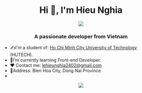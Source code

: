 <h1 align="center">Hi 👋, I'm Hieu Nghia</h1>
<p align="center"><img src="https://img.icons8.com/color/48/000000/vietnam-circular.png"/></p>
<h3 align="center">A passionate developer from Vietnam </h3>

- ✍I'm a student of: [Ho Chi Minh City University of Technology](https://hutech.edu.vn) (HUTECH).
- 🌱I’m currently learning Front-end Developer.
- ❤ Contact me: lehieunghia2402@gmail.com
- 📍Address: Bien Hoa City, Dong Nai Province
- 
<p align="center" alt="Coding Hello" height="20" width="20"><img src="https://camo.githubusercontent.com/cae12fddd9d6982901d82580bdf321d81fb299141098ca1c2d4891870827bf17/68747470733a2f2f6d69726f2e6d656469756d2e636f6d2f6d61782f313336302f302a37513379765349765f7430696f4a2d5a2e676966"/></p>


